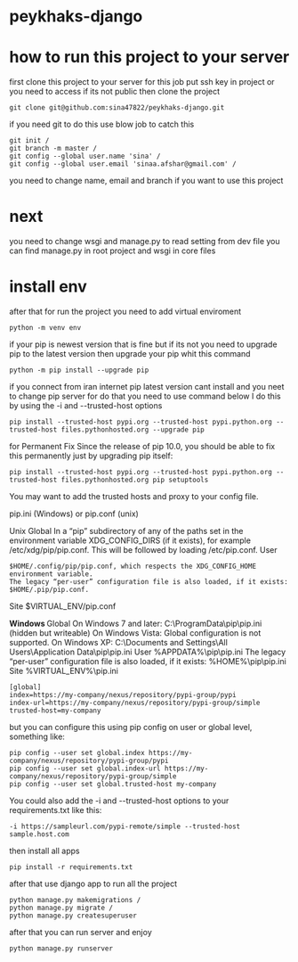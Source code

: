 # peykhaks-django

# how to run this project to your server
first clone this project to your server 
for this job put ssh key in project or you need to access if its not public
then clone the project
```
git clone git@github.com:sina47822/peykhaks-django.git
```
if you need git to do this use blow job to catch this
```
git init /
git branch -m master /
git config --global user.name 'sina' /
git config --global user.email 'sinaa.afshar@gmail.com' /
```
you need to change name, email and branch if you want to use this project

# next
you need to change wsgi and manage.py to read setting from dev file
you can find manage.py in root project and wsgi in core files
# install env
after that for run the project you need to add virtual enviroment
```
python -m venv env
```
if your pip is newest version that is fine but if its not you need to upgrade pip to the latest version
then upgrade your pip whit this command
```
python -m pip install --upgrade pip
```
if you connect from iran internet pip latest version cant install and you neet to change pip server for do that you need to use command below
 I do this by using the -i and --trusted-host options
```
pip install --trusted-host pypi.org --trusted-host pypi.python.org --trusted-host files.pythonhosted.org --upgrade pip
```
for Permanent Fix
Since the release of pip 10.0, you should be able to fix this permanently just by upgrading pip itself:
```
pip install --trusted-host pypi.org --trusted-host pypi.python.org --trusted-host files.pythonhosted.org pip setuptools
```
You may want to add the trusted hosts and proxy to your config file.

pip.ini (Windows) or pip.conf (unix)

Unix
Global
    In a “pip” subdirectory of any of the paths set in the environment variable XDG_CONFIG_DIRS (if it exists), for example /etc/xdg/pip/pip.conf.
    This will be followed by loading /etc/pip.conf.
User

    $HOME/.config/pip/pip.conf, which respects the XDG_CONFIG_HOME environment variable.
    The legacy “per-user” configuration file is also loaded, if it exists: $HOME/.pip/pip.conf.
Site
    $VIRTUAL_ENV/pip.conf
    
<b> Windows </b>
Global
        On Windows 7 and later: C:\ProgramData\pip\pip.ini (hidden but writeable)
        On Windows Vista: Global configuration is not supported.
        On Windows XP: C:\Documents and Settings\All Users\Application Data\pip\pip.ini
User
    %APPDATA%\pip\pip.ini
    The legacy “per-user” configuration file is also loaded, if it exists: %HOME%\pip\pip.ini
Site
    %VIRTUAL_ENV%\pip.ini

```
[global]
index=https://my-company/nexus/repository/pypi-group/pypi
index-url=https://my-company/nexus/repository/pypi-group/simple
trusted-host=my-company
```
but you can configure this using pip config on user or global level, something like:
```
pip config --user set global.index https://my-company/nexus/repository/pypi-group/pypi
pip config --user set global.index-url https://my-company/nexus/repository/pypi-group/simple
pip config --user set global.trusted-host my-company
```
You could also add the -i and --trusted-host options to your requirements.txt like this:
```
-i https://sampleurl.com/pypi-remote/simple --trusted-host sample.host.com
```

then install all apps
```
pip install -r requirements.txt
```
after that use django app to run all the project
```
python manage.py makemigrations /
python manage.py migrate /
python manage.py createsuperuser
```
after that you can run server and enjoy
```
python manage.py runserver
```
